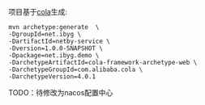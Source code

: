 
项目基于[cola](https://github.com/alibaba/COLA)生成:

```shell
mvn archetype:generate  \
-DgroupId=net.ibyg \
-DartifactId=netby-service \
-Dversion=1.0.0-SNAPSHOT \
-Dpackage=net.ibyg.demo \
-DarchetypeArtifactId=cola-framework-archetype-web \
-DarchetypeGroupId=com.alibaba.cola \
-DarchetypeVersion=4.0.1
```


TODO：待修改为nacos配置中心